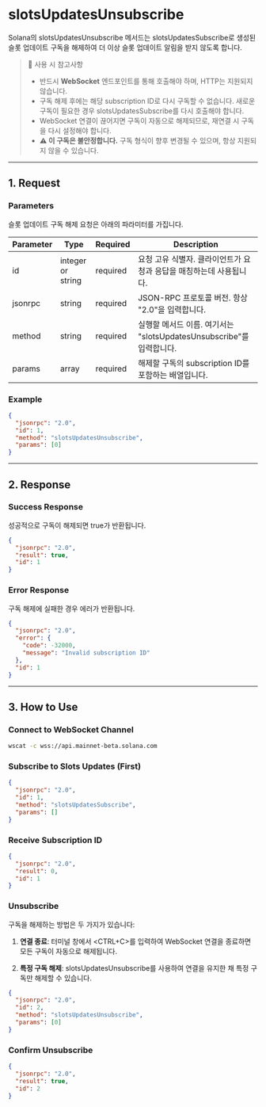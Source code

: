 # slotsUpdatesUnsubscribe

Solana의 slotsUpdatesUnsubscribe 메서드는 slotsUpdatesSubscribe로 생성된 슬롯 업데이트 구독을 해제하여 더 이상 슬롯 업데이트 알림을 받지 않도록 합니다.

> 📘 사용 시 참고사항
>
> - 반드시 **WebSocket** 엔드포인트를 통해 호출해야 하며, HTTP는 지원되지 않습니다.
> - 구독 해제 후에는 해당 subscription ID로 다시 구독할 수 없습니다. 새로운 구독이 필요한 경우 slotsUpdatesSubscribe를 다시 호출해야 합니다.
> - WebSocket 연결이 끊어지면 구독이 자동으로 해제되므로, 재연결 시 구독을 다시 설정해야 합니다.
> - **⚠️ 이 구독은 불안정합니다.** 구독 형식이 향후 변경될 수 있으며, 항상 지원되지 않을 수 있습니다.

---

## 1. Request

### Parameters

슬롯 업데이트 구독 해제 요청은 아래의 파라미터를 가집니다.

| Parameter | Type              | Required | Description                                                          |
| --------- | ----------------- | -------- | -------------------------------------------------------------------- |
| id        | integer or string | required | 요청 고유 식별자. 클라이언트가 요청과 응답을 매칭하는데 사용됩니다.  |
| jsonrpc   | string            | required | JSON-RPC 프로토콜 버전. 항상 "2.0"을 입력합니다.                     |
| method    | string            | required | 실행할 메서드 이름. 여기서는 "slotsUpdatesUnsubscribe"를 입력합니다. |
| params    | array             | required | 해제할 구독의 subscription ID를 포함하는 배열입니다.                 |

### Example

```json slotsUpdatesUnsubscribe example
{
  "jsonrpc": "2.0",
  "id": 1,
  "method": "slotsUpdatesUnsubscribe",
  "params": [0]
}
```

---

## 2. Response

### Success Response

성공적으로 구독이 해제되면 true가 반환됩니다.

```json Response example
{
  "jsonrpc": "2.0",
  "result": true,
  "id": 1
}
```

### Error Response

구독 해제에 실패한 경우 에러가 반환됩니다.

```json Error example
{
  "jsonrpc": "2.0",
  "error": {
    "code": -32000,
    "message": "Invalid subscription ID"
  },
  "id": 1
}
```

---

## 3. How to Use

### Connect to WebSocket Channel

```sh wscat
wscat -c wss://api.mainnet-beta.solana.com
```

### Subscribe to Slots Updates (First)

```json subscribe example
{
  "jsonrpc": "2.0",
  "id": 1,
  "method": "slotsUpdatesSubscribe",
  "params": []
}
```

### Receive Subscription ID

```json subscription response
{
  "jsonrpc": "2.0",
  "result": 0,
  "id": 1
}
```

### Unsubscribe

구독을 해제하는 방법은 두 가지가 있습니다:

1. **연결 종료**: 터미널 창에서 <CTRL+C>를 입력하여 WebSocket 연결을 종료하면 모든 구독이 자동으로 해제됩니다.

2. **특정 구독 해제**: slotsUpdatesUnsubscribe를 사용하여 연결을 유지한 채 특정 구독만 해제할 수 있습니다.

```json unsubscribe example
{
  "jsonrpc": "2.0",
  "id": 2,
  "method": "slotsUpdatesUnsubscribe",
  "params": [0]
}
```

### Confirm Unsubscribe

```json unsubscribe success
{
  "jsonrpc": "2.0",
  "result": true,
  "id": 2
}
```
